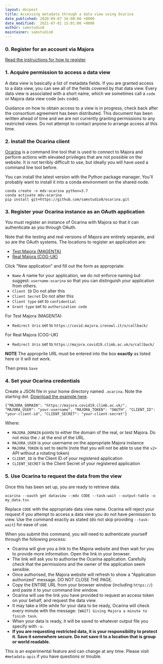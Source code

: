 ```yaml
---
layout: docpost
title: Accessing metadata through a data view using Ocarina
date_published: 2020-09-07 16:00:00 +0000
date_modified:  2021-07-01 15:01:00 +0000
author: samstudio8
maintainer: samstudio8
---
```


### 0. Register for an account via Majora
[Read the instructions for how to register](register)

### 1. Acquire permission to access a data view
A data view is basically a list of metadata fields. If you are granted access to a data view, you can see all of the fields covered by that data view.
Every data view is associated with a short name, which we sometimes call a `code` or Majora data view code (`mdv` code).

Guidance on how to obtain access to a view is in progress, check back after the consortium agreement has been distributed.
This document has been written ahead of time and we are not currently granting permissions to any restricted views. Do not attempt to contact anyone to arrange access at this time.

### 2. Install the Ocarina client

[Ocarina](https://github.com/SamStudio8/ocarina/tree/master/ocarina) is a command line tool that is used to connect to Majora and perform actions with elevated privileges that are not possible on the website.
It is not terribly difficult to use, but ideally you will have used a command line tool before.

You can install the latest version with the Python package manager. You'll probably want to install it into a conda environment on the shared node.

```
conda create -n mdv-ocarina python=3.7
conda activate mdv-ocarina
pip install git+https://github.com/samstudio8/ocarina.git
```

### 3. Register your Ocarina instance as an OAuth application

You must register an instance of Ocarina with Majora so that it can authenticate as you through OAuth.

Note that the testing and real versions of Majora are entirely separate, and so are the OAuth systems.
The locations to register an application are:

* [Test Majora (MAGENTA)](https://covid.majora.ironowl.it/o/applications/)
* [Real Majora (COG-UK)](https://majora.covid19.climb.ac.uk/o/applications/)

Click "New application" and fill out the form as appropriate:

* `Name` A name for your application, we do not enforce naming but suggest: `username-ocarina` so that you can distinguish your application from others.
* `Client ID` Do not alter this
* `Client Secret` Do not alter this
* `Client type` set to `confidential`
* `Grant type` set to `authorization code`

For Test Majora (MAGENTA)
* `Redirect Uris` set to `https://covid.majora.ironowl.it/o/callback/`

For Real Majora (COG-UK)
* `Redirect Uris` set to `https://majora.covid19.climb.ac.uk/o/callback/`

**NOTE** The approprite URL must be entered into the box **exactly** as listed here or it will not work.

Then press `Save`

### 4. Set your Ocarina credentials

Create a JSON file in your home directory named `.ocarina`. Note the starting dot. [Download the example here](.ocarina).

```
{"MAJORA_DOMAIN": "https://majora.covid19.climb.ac.uk/", "MAJORA_USER": "your-username", "MAJORA_TOKEN": "OAUTH", "CLIENT_ID": "your-client-id", "CLIENT_SECRET": "your-client-secret"}
```

Where:
* `MAJORA_DOMAIN` points to either the domain of the real, or test Majora. Do not miss the `/` at the end of the URL.
* `MAJORA_USER` is your username on the appropriate Majora instance
* `MAJORA_TOKEN` is set to `OAUTH` (note that you will not be able to use the `v2+` API without a rotating token)
* `CLIENT_ID` is the Client ID of your registered application
* `CLIENT_SECRET` is the Client Secret of your registered application

### 5. Use Ocarina to request the data from the view

Once this has been set up, you are ready to retrieve data. 

```
ocarina --oauth get dataview --mdv CODE --task-wait --output-table -o my_data.tsv
```

Replace `CODE` with the appropriate data view name. Ocarina will reject your request if you attempt to access a data view you do not have permission to view.
Use the command exactly as stated (do not skip providing `--task-wait`) for ease of use.

When you submit this command, you will need to authenticate yourself through the following process:

* Ocarina will give you a link to the Majora website and then wait for you to provide more information. Open the link in your browser.
* The link will ask you to authorise the Ocarina application. Carefully check that the permissions and the owner of the application seem sensible.
* Once authorised, the Majora website will refresh to show a "Application authorized" message. DO NOT CLOSE THE PAGE.
* Copy the ENTIRE URL from your browser window (including `https://`) and paste it to your command line window.
* Ocarina will use the link you have provided to request an access token on your behalf, and request the data view.
* It may take a little while for your data to be ready, Ocarina will check every minute with the message: `[WAIT] Giving Majora a minute to finish task`.
* When your data is ready, it will be saved to whatever output file you specify with `-o`.
* **If you are requesting restricted data, it is your responsibility to protect it. Save it somewhere secure. Do not save it to a location that is group or world readable.**

This is an experimental feature and can change at any time. Please visit `#metadata-apis` if you have questions or trouble.
